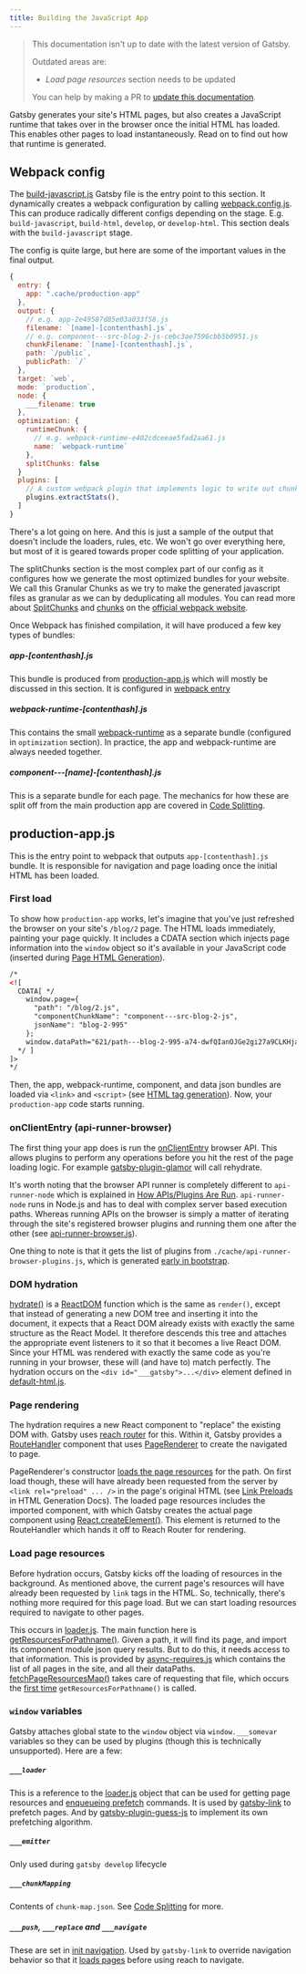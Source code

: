 ```yaml
---
title: Building the JavaScript App
---
```


> This documentation isn't up to date with the latest version of Gatsby.
>
> Outdated areas are:
>
> - _Load page resources_ section needs to be updated
>
> You can help by making a PR to [update this documentation](https://github.com/gatsbyjs/gatsby/issues/14228).

Gatsby generates your site's HTML pages, but also creates a JavaScript runtime that takes over in the browser once the initial HTML has loaded. This enables other pages to load instantaneously. Read on to find out how that runtime is generated.

## Webpack config

The [build-javascript.js](https://github.com/gatsbyjs/gatsby/blob/master/packages/gatsby/src/commands/build-javascript.js) Gatsby file is the entry point to this section. It dynamically creates a webpack configuration by calling [webpack.config.js](https://github.com/gatsbyjs/gatsby/blob/master/packages/gatsby/src/utils/webpack.config.js). This can produce radically different configs depending on the stage. E.g. `build-javascript`, `build-html`, `develop`, or `develop-html`. This section deals with the `build-javascript` stage.

The config is quite large, but here are some of the important values in the final output.

```javascript
{
  entry: {
    app: ".cache/production-app"
  },
  output: {
    // e.g. app-2e49587d85e03a033f58.js
    filename: `[name]-[contenthash].js`,
    // e.g. component---src-blog-2-js-cebc3ae7596cbb5b0951.js
    chunkFilename: `[name]-[contenthash].js`,
    path: `/public`,
    publicPath: `/`
  },
  target: `web`,
  mode: `production`,
  node: {
    ___filename: true
  },
  optimization: {
    runtimeChunk: {
      // e.g. webpack-runtime-e402cdceeae5fad2aa61.js
      name: `webpack-runtime`
    },
    splitChunks: false
  }
  plugins: [
    // A custom webpack plugin that implements logic to write out chunk-map.json and webpack.stats.json
    plugins.extractStats(),
  ]
}
```

There's a lot going on here. And this is just a sample of the output that doesn't include the loaders, rules, etc. We won't go over everything here, but most of it is geared towards proper code splitting of your application.

The splitChunks section is the most complex part of our config as it configures how we generate the most optimized bundles for your website. We call this Granular Chunks as we try to make the generated javascript files as granular as we can by deduplicating all modules. You can read more about [SplitChunks](https://webpack.js.org/plugins/split-chunks-plugin/#optimizationsplitchunks) and [chunks](https://webpack.js.org/concepts/under-the-hood/#chunks) on the [official webpack website](https://webpack.js.org/).

Once Webpack has finished compilation, it will have produced a few key types of bundles:

##### app-[contenthash].js

This bundle is produced from [production-app.js](https://github.com/gatsbyjs/gatsby/blob/master/packages/gatsby/cache-dir/production-app.js) which will mostly be discussed in this section. It is configured in [webpack entry](https://github.com/gatsbyjs/gatsby/blob/master/packages/gatsby/src/utils/webpack.config.js#L130)

##### webpack-runtime-[contenthash].js

This contains the small [webpack-runtime](https://webpack.js.org/concepts/manifest/#runtime) as a separate bundle (configured in `optimization` section). In practice, the app and webpack-runtime are always needed together.

##### component---[name]-[contenthash].js

This is a separate bundle for each page. The mechanics for how these are split off from the main production app are covered in [Code Splitting](/docs/how-code-splitting-works/).

## production-app.js

This is the entry point to webpack that outputs `app-[contenthash].js` bundle. It is responsible for navigation and page loading once the initial HTML has been loaded.

### First load

To show how `production-app` works, let's imagine that you've just refreshed the browser on your site's `/blog/2` page. The HTML loads immediately, painting your page quickly. It includes a CDATA section which injects page information into the `window` object so it's available in your JavaScript code (inserted during [Page HTML Generation](/docs/html-generation/#6-inject-page-info-to-cdata)).

```html
/*
<![
  CDATA[ */
    window.page={
      "path": "/blog/2.js",
      "componentChunkName": "component---src-blog-2-js",
      jsonName": "blog-2-995"
    };
    window.dataPath="621/path---blog-2-995-a74-dwfQIanOJGe2gi27a9CLKHjamc";
  */ ]
]>
*/
```

Then, the app, webpack-runtime, component, and data json bundles are loaded via `<link>` and `<script>` (see [HTML tag generation](/docs/html-generation/#5-add-preload-link-and-script-tags)). Now, your `production-app` code starts running.

### onClientEntry (api-runner-browser)

The first thing your app does is run the [onClientEntry](/docs/browser-apis/#onClientEntry) browser API. This allows plugins to perform any operations before you hit the rest of the page loading logic. For example [gatsby-plugin-glamor](/packages/gatsby-plugin-glamor/) will call rehydrate.

It's worth noting that the browser API runner is completely different to `api-runner-node` which is explained in [How APIs/Plugins Are Run](/docs/how-plugins-apis-are-run/). `api-runner-node` runs in Node.js and has to deal with complex server based execution paths. Whereas running APIs on the browser is simply a matter of iterating through the site's registered browser plugins and running them one after the other (see [api-runner-browser.js](https://github.com/gatsbyjs/gatsby/blob/master/packages/gatsby/cache-dir/api-runner-browser.js#L9)).

One thing to note is that it gets the list of plugins from `./cache/api-runner-browser-plugins.js`, which is generated [early in bootstrap](https://github.com/gatsbyjs/gatsby/blob/master/packages/gatsby/src/bootstrap/index.js#L338).

### DOM hydration

[hydrate()](https://reactjs.org/docs/react-dom.html#hydrate) is a [ReactDOM](https://reactjs.org/docs/react-dom.html) function which is the same as `render()`, except that instead of generating a new DOM tree and inserting it into the document, it expects that a React DOM already exists with exactly the same structure as the React Model. It therefore descends this tree and attaches the appropriate event listeners to it so that it becomes a live React DOM. Since your HTML was rendered with exactly the same code as you're running in your browser, these will (and have to) match perfectly. The hydration occurs on the `<div id="___gatsby">...</div>` element defined in [default-html.js](https://github.com/gatsbyjs/gatsby/blob/master/packages/gatsby/cache-dir/default-html.js#L21).

### Page rendering

The hydration requires a new React component to "replace" the existing DOM with. Gatsby uses [reach router](https://github.com/reach/router) for this. Within it, Gatsby provides a [RouteHandler](https://github.com/gatsbyjs/gatsby/blob/master/packages/gatsby/cache-dir/production-app.js#L38) component that uses [PageRenderer](https://github.com/gatsbyjs/gatsby/blob/master/packages/gatsby/cache-dir/page-renderer.js) to create the navigated to page.

PageRenderer's constructor [loads the page resources](/docs/production-app/#load-page-resources) for the path. On first load though, these will have already been requested from the server by `<link rel="preload" ... />` in the page's original HTML (see [Link Preloads](/docs/how-code-splitting-works/#construct-link-and-script-tags-for-current-page) in HTML Generation Docs). The loaded page resources includes the imported component, with which Gatsby creates the actual page component using [React.createElement()](https://reactjs.org/docs/react-api.html). This element is returned to the RouteHandler which hands it off to Reach Router for rendering.

### Load page resources

Before hydration occurs, Gatsby kicks off the loading of resources in the background. As mentioned above, the current page's resources will have already been requested by `link` tags in the HTML. So, technically, there's nothing more required for this page load. But we can start loading resources required to navigate to other pages.

This occurs in [loader.js](https://github.com/gatsbyjs/gatsby/blob/master/packages/gatsby/cache-dir/loader.js). The main function here is [getResourcesForPathname()](https://github.com/gatsbyjs/gatsby/blob/master/packages/gatsby/cache-dir/loader.js#L314). Given a path, it will find its page, and import its component module json query results. But to do this, it needs access to that information. This is provided by [async-requires.js](/docs/write-pages/#async-requiresjs) which contains the list of all pages in the site, and all their dataPaths. [fetchPageResourcesMap()](https://github.com/gatsbyjs/gatsby/blob/master/packages/gatsby/cache-dir/loader.js#L33) takes care of requesting that file, which occurs the [first time](https://github.com/gatsbyjs/gatsby/blob/master/packages/gatsby/cache-dir/loader.js#L292) `getResourcesForPathname()` is called.

### `window` variables

Gatsby attaches global state to the `window` object via `window.___somevar` variables so they can be used by plugins (though this is technically unsupported). Here are a few:

##### `___loader`

This is a reference to the [loader.js](https://github.com/gatsbyjs/gatsby/blob/master/packages/gatsby/cache-dir/loader.js) object that can be used for getting page resources and [enqueueing prefetch](https://github.com/gatsbyjs/gatsby/blob/master/packages/gatsby/cache-dir/loader.js#L188) commands. It is used by [gatsby-link](https://github.com/gatsbyjs/gatsby/blob/master/packages/gatsby-link/src/index.js#L60) to prefetch pages. And by [gatsby-plugin-guess-js](https://github.com/gatsbyjs/gatsby/blob/master/packages/gatsby-plugin-guess-js/src/gatsby-browser.js#L60) to implement its own prefetching algorithm.

##### `___emitter`

Only used during `gatsby develop` lifecycle

##### `___chunkMapping`

Contents of `chunk-map.json`. See [Code Splitting](/docs/how-code-splitting-works/#chunk-mapjson) for more.

##### `___push`, `___replace` and `___navigate`

These are set in [init navigation](https://github.com/gatsbyjs/gatsby/blob/master/packages/gatsby/cache-dir/navigation.js#L128). Used by `gatsby-link` to override navigation behavior so that it [loads pages](https://github.com/gatsbyjs/gatsby/blob/master/packages/gatsby-link/src/index.js#L185) before using reach to navigate.
